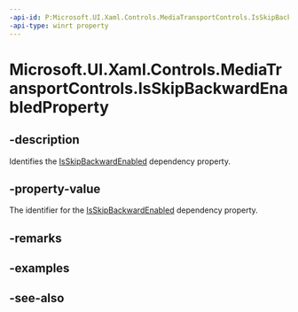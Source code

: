 ```yaml
---
-api-id: P:Microsoft.UI.Xaml.Controls.MediaTransportControls.IsSkipBackwardEnabledProperty
-api-type: winrt property
---
```


<!-- Property syntax
public Windows.UI.Xaml.DependencyProperty IsSkipBackwardEnabledProperty { get; }
-->

# Microsoft.UI.Xaml.Controls.MediaTransportControls.IsSkipBackwardEnabledProperty

## -description
Identifies the [IsSkipBackwardEnabled](mediatransportcontrols_isskipbackwardenabled.md) dependency property.

## -property-value
The identifier for the [IsSkipBackwardEnabled](mediatransportcontrols_isskipbackwardenabled.md) dependency property.

## -remarks

## -examples

## -see-also
